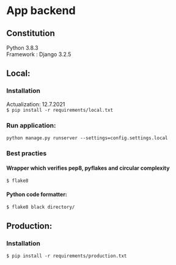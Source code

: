 # App backend

## Constitution
Python 3.8.3   
Framework : Django  3.2.5

## Local:

### Installation
Actualization: 12.7.2021  
`$ pip install -r requirements/local.txt`  

### Run application:
`python manage.py runserver --settings=config.settings.local`

### Best practies

#### Wrapper which verifies pep8, pyflakes and circular complexity
`$ flake8`

#### Python code formatter:
`$ flake8 black directory/`
 
## Production:

### Installation
`$ pip install -r requirements/production.txt`  
